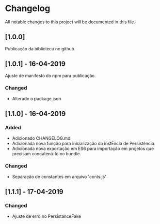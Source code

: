 # Changelog

All notable changes to this project will be documented in this file.
## [1.0.0]

Publicação da biblioteca no github.

## [1.0.1] - 16-04-2019

Ajuste de manifesto do npm para publicação.

### Changed

- Alterado o package.json

## [1.1.0] - 16-04-2019

### Added

- Adicionado CHANGELOG.md
- Adicionada nova função para inicialização da instÊncia de Persistência.
- Adicionada nova exportação em ES6 para importação em projetos que precisam concatená-lo no bundle.

### Changed

- Separação de constantes em arquivo 'conts.js'

## [1.1.1] - 17-04-2019

### Changed

- Ajuste de erro no PersistanceFake
